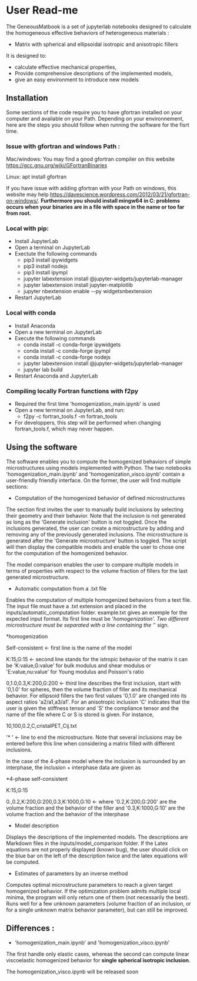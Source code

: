 # User Read-me

The GeneousMatbook is a set of jupyterlab notebooks designed to calculate the homogeneous effective behaviors of heterogeneous materials :
- Matrix with spherical and ellipsoidal isotropic and anisotropic fillers

It is designed to:
- calculate effective mechanical properties, 
- Provide comprehensive descriptions of the implemented models,
- give an easy environment to introduce new models

## Installation
Some sections of the code require you to have gfortran installed on your computer and available on your Path. Depending on your environnement, here are the steps you should follow when running the software for the fisrt time.

### Issue with gfortran and windows Path : 
Mac/windows: You may find a good gfortran compiler on this website https://gcc.gnu.org/wiki/GFortranBinaries

Linux: apt install gfortran

If you have issue with adding gfortran with your Path on windows, this website may help https://davescience.wordpress.com/2012/03/21/gfortran-on-windows/. **Furthermore you should install mingw64 in C: problems occurs when your binaries are in a file with space in the name or too far from root.**

### Local with pip:
- Install JupyterLab
- Open a terminal on JupyterLab
- Exectute the following commands
    - pip3 install ipywidgets
    - pip3 install nodejs
    - pip3 install ipympl
    - jupyter labextension install @jupyter-widgets/jupyterlab-manager
    - jupyter labextension install jupyter-matplotlib
    - jupyter nbextension enable --py widgetsnbextension
- Restart JupyterLab

### Local with conda
- Install Anaconda
- Open a new terminal on JupyterLab
- Execute the following commands
    - conda install -c conda-forge ipywidgets
    - conda install -c conda-forge ipympl
    - conda install -c conda-forge nodejs
    - jupyter labextension install @jupyter-widgets/jupyterlab-manager
    - jupyter lab build
- Restart Anaconda and JupyterLab

### Compiling locally Fortran functions with f2py
- Required the first time 'homogenization_main.ipynb' is used
- Open a new terminal on JupyterLab, and run:
    - f2py -c fortran_tools.f -m fortran_tools
- For developpers, this step will be performed when changing fortran_tools.f, which may never happen.

## Using the software

The software enables you to compute the homogenized behaviors of simple microstructures using models implemented with Python. The two notebooks 'homogenization_main.ipynb' and 'homogenization_visco.ipynb' contain a user-friendly friendly interface. On the former, the user will find multiple sections:

- Computation of the homogenized behavior of defined microstructures

The section first invites the user to manually build inclusions by selecting their geometry and their behavior. Note that the inclusion is not generated as long as the 'Generate inclusion' button is not toggled. Once the inclusions generated, the user can create a microstructure by adding and removing any of the previously generated inclusions. The microstructure is generated after the 'Generate microstructure' button is toggled. The script will then display the compatible models and enable the user to chose one for the computation of the homogenized behavior.

The model comparison enables the user to compare multiple models in terms of properties with respect to the volume fraction of fillers for the last generated microstructure. 


- Automatic computation from a .txt file

Enables the computation of multiple homogenized behaviors from a text file. The input file must have a .txt extension and placed in the inputs/automatic_computation folder. example.txt gives an exemple for the expected input format. Its first line must be '*homogenization'. Two different microstructure must be separated with a line containing the '*' sign.

*homogenization

Self-consistent <- first line is the name of the model

K:15,G:15       <- second line stands for the istropic behavior of the matrix it can be 'K:value,G:value' for bulk modulus and shear modulus or 'E:value,nu:value' for Young modulus and Poisson's ratio

0,1.0,0.3,K:200,G:200 <- third line describes the first inclusion, start with '0,1.0' for spheres, then the volume fraction of filler and its mechanical behavior. For ellipsoid fillers the two first values '0,1.0' are changed into its aspect ratios 'a2/a1,a3/a1'.
For an anisotropic inclusion 'C' indicates that the user is given the stiffness tensor and 'S' the compliance tensor and the name of the file where C or S is stored is given. For instance,

10,100,0.2,C,cristalPET_Cij.txt 

'*   ' <- line to end the microstructure.  Note that several inclusions may be entered before this line when considering a matrix filled with different inclusions.

In the case of the 4-phase model where the inclusion is surrounded by an interphase, the inclusion + interphase data are given as

*4-phase self-consistent

K:15,G:15

0.,0.2,K:200,G:200,0.3,K:1000,G:10 <- where '0.2,K:200,G:200' are the volume fraction and the behavior of the filler  and '0.3,K:1000,G:10' are the volume fraction and the behavior of the interphase


- Model description

Displays the descriptions of the implemented models. The descriptions are Markdown files in the inputs/model_comparison folder. If the Latex equations are not properly displayed (known bug), the user should click on the blue bar on the left of the description twice and the latex equations will be computed.

- Estimates of parameters by an inverse method

Computes optimal microstructure parameters to reach a given target homogenized behavior. If the optimization problem admits multiple local minima, the program will only return one of them (not necessarily the best). Runs well for a few unknown parameters (volume fraction of an inclusion, or for a single unknown matrix behavior parameter), but can still be improved.

## Differences :


- 'homogenization_main.ipynb' and 'homogenization_visco.ipynb'

The first handle only elastic cases, whereas the second can compute linear viscoelastic homogenized behavior for **single spherical isotropic inclusion**.

The homogenization_visco.ipynb will be released soon
